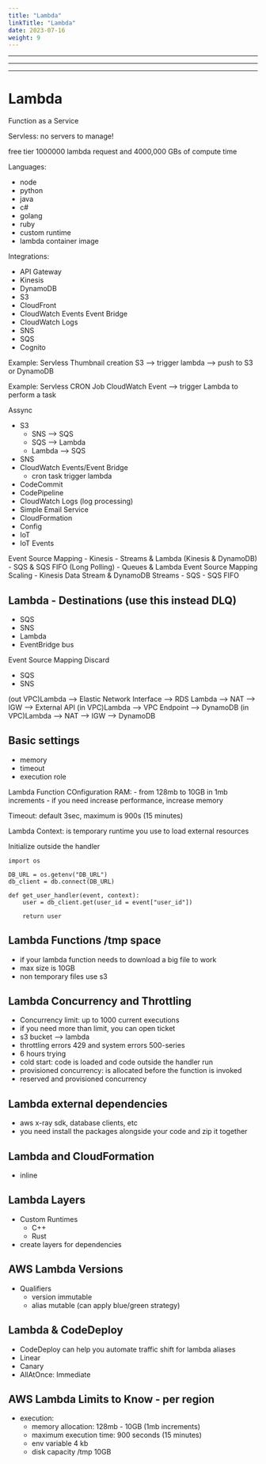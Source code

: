 ```yaml
---
title: "Lambda"
linkTitle: "Lambda"
date: 2023-07-16
weight: 9
---
```


---------------
---------------
---------------

# Lambda

Function as a Service

Servless: no servers to manage!

free tier 1000000 lambda request and 4000,000 GBs of compute time

Languages:
- node
- python
- java
- c#
- golang
- ruby
- custom runtime
- lambda container image

Integrations:
- API Gateway
- Kinesis
- DynamoDB
- S3
- CloudFront
- CloudWatch Events Event Bridge
- CloudWatch Logs
- SNS
- SQS
- Cognito


Example: Servless Thumbnail creation
S3 --> trigger lambda --> push to S3 or DynamoDB

Example: Servless CRON Job
CloudWatch Event --> trigger Lambda to perform a task


Assync
- S3
    * SNS --> SQS
    * SQS --> Lambda
    * Lambda --> SQS
- SNS
- CloudWatch Events/Event Bridge
    * cron task trigger lambda
- CodeCommit
- CodePipeline
- CloudWatch Logs (log processing)
- Simple Email Service
- CloudFormation
- Config
- IoT
- IoT Events


Event Source Mapping
    - Kinesis
    - Streams & Lambda (Kinesis & DynamoDB)
    - SQS & SQS FIFO (Long Polling)
    - Queues & Lambda
Event Source Mapping Scaling
    - Kinesis Data Stream & DynamoDB Streams
    - SQS
    - SQS FIFO


## Lambda - Destinations (use this instead DLQ)
- SQS
- SNS
- Lambda
- EventBridge bus

Event Source Mapping Discard 
- SQS
- SNS


(out VPC)Lambda --> Elastic Network Interface --> RDS
Lambda --> NAT --> IGW --> External API
(in VPC)Lambda --> VPC Endpoint --> DynamoDB
(in VPC)Lambda --> NAT --> IGW --> DynamoDB

## Basic settings
- memory
- timeout
- execution role

Lambda Function COnfiguration
RAM:
    - from 128mb to 10GB in 1mb increments
    - if you need increase performance, increase memory

Timeout: default 3sec, maximum is 900s (15 minutes)    

Lambda Context: is temporary runtime you use to load external resources

Initialize outside the handler
```
import os

DB_URL = os.getenv("DB_URL")
db_client = db.connect(DB_URL)

def get_user_handler(event, context):
    user = db_client.get(user_id = event["user_id"])

    return user
```

## Lambda Functions /tmp space
- if your lambda function needs to download a big file to work
- max size is 10GB
- non temporary files use s3

## Lambda Concurrency and Throttling
- Concurrency limit: up to 1000 current executions
- if you need more than limit, you can open ticket
- s3 bucket --> lambda
- throttling errors 429 and system errors 500-series
- 6 hours trying
- cold start: code is loaded and code outside the handler run
- provisioned concurrency: is allocated before the function is invoked
- reserved and provisioned concurrency

## Lambda external dependencies
- aws x-ray sdk, database clients, etc
- you need install the packages alongside your code and zip it together

## Lambda and CloudFormation
- inline

## Lambda Layers
- Custom Runtimes
    - C++
    - Rust
- create layers for dependencies

## AWS Lambda Versions
- Qualifiers
    - version immutable
    - alias mutable (can apply blue/green strategy)

## Lambda & CodeDeploy
- CodeDeploy can help you automate traffic shift for lambda aliases
- Linear
- Canary
- AllAtOnce: Immediate

## AWS Lambda Limits to Know - per region
- execution:
    - memory allocation: 128mb - 10GB (1mb increments)
    - maximum execution time: 900 seconds (15 minutes)
    - env variable 4 kb
    - disk capacity /tmp 10GB